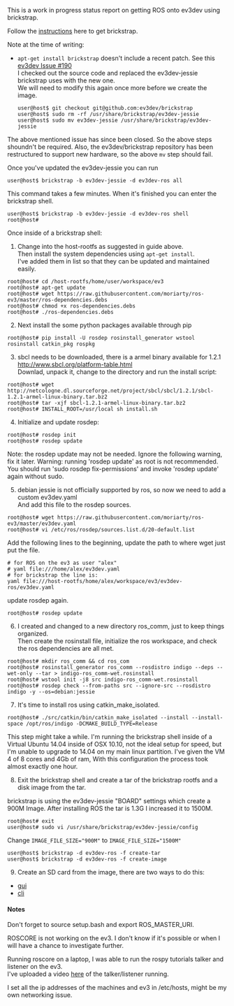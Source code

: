 This is a work in progress status report on getting ROS onto ev3dev using brickstrap.

Follow the [instructions](https://github.com/ev3dev/ev3dev/wiki/Using-brickstrap-to-cross-compile-and-debug) here to get brickstrap. 

Note at the time of writing:
  - ```apt-get install brickstrap``` doesn't include a recent patch. See this [ev3dev Issue #190](https://github.com/ev3dev/ev3dev/issues/190) <br>
    I checked out the source code and replaced the ev3dev-jessie brickstrap uses with the new one.<br>
    We will need to modify this again once more before we create the image. 
    
    ```
    user@host$ git checkout git@github.com:ev3dev/brickstrap
    user@host$ sudo rm -rf /usr/share/brickstrap/ev3dev-jessie
    user@host$ sudo mv ev3dev-jessie /usr/share/brickstrap/ev3dev-jessie
    ```

The above mentioned issue has since been closed. So the above steps shoundn't be required. Also, the ev3dev/brickstrap repository has been restructured to support new hardware, so the above ```mv``` step should fail. 

Once you've updated the ev3dev-jessie you can run

```
user@host$ brickstrap -b ev3dev-jessie -d ev3dev-ros all
```
This command takes a few minutes. When it's finished you can enter the brickstrap shell.

```
user@host$ brickstrap -b ev3dev-jessie -d ev3dev-ros shell
root@host#
```

Once inside of a brickstrap shell:

1. Change into the host-rootfs as suggested in guide above. <br>
  Then install the system dependencies using ```apt-get install```. <br>
  I've added them in list so that they can be updated and maintained easily. 

  ```
  root@host# cd /host-rootfs/home/user/workspace/ev3
  root@host# apt-get update
  root@host# wget https://raw.githubusercontent.com/moriarty/ros-ev3/master/ros-dependencies.debs
  root@host# chmod +x ros-dependencies.debs
  root@host# ./ros-dependencies.debs
  ```

2. Next install the some python packages available through pip

  ```
  root@host# pip install -U rosdep rosinstall_generator wstool rosinstall catkin_pkg rospkg
  ```
3. sbcl needs to be downloaded, there is a armel binary available for 1.2.1 <br>
  http://www.sbcl.org/platform-table.html <br>
  Downlad, unpack it, change to the directory and run the install script: <br>

  ```
  root@host# wget http://netcologne.dl.sourceforge.net/project/sbcl/sbcl/1.2.1/sbcl-1.2.1-armel-linux-binary.tar.bz2
  root@host# tar -xjf sbcl-1.2.1-armel-linux-binary.tar.bz2 
  root@host# INSTALL_ROOT=/usr/local sh install.sh
  ```

4. Initialize and update rosdep:

  ```
  root@host# rosdep init
  root@host# rosdep update 
  ```
  
  Note: the rosdep update may not be needed.
  Ignore the following warning, fix it later. 
  Warning: running 'rosdep update' as root is not recommended.
  You should run 'sudo rosdep fix-permissions' and invoke 'rosdep update' again without sudo.

  
5. debian jessie is not officially supported by ros, so now we need to add a custom ev3dev.yaml<br>
  And add this file to the rosdep sources.
  
  ```
  root@host# wget https://raw.githubusercontent.com/moriarty/ros-ev3/master/ev3dev.yaml
  root@host# vi /etc/ros/rosdep/sources.list.d/20-default.list
  ```
  
  Add the following lines to the beginning, update the path to where wget just put the file. 
  ```
  # for ROS on the ev3 as user "alex"
  # yaml file:///home/alex/ev3dev.yaml
  # for brickstrap the line is:
  yaml file:///host-rootfs/home/alex/workspace/ev3/ev3dev-ros/ev3dev.yaml
  ```
  
  update rosdep again. 
  ```
  root@host# rosdep update
  ```

6. I created and changed to a new directory ros_comm, just to keep things organized. <br>
  Then create the rosinstall file, initialize the ros workspace, and check the ros dependencies are all met.

  ```
  root@host# mkdir ros_comm && cd ros_com
  root@host# rosinstall_generator ros_comm --rosdistro indigo --deps --wet-only --tar > indigo-ros_comm-wet.rosinstall
  root@host# wstool init -j8 src indigo-ros_comm-wet.rosinstall
  root@host# rosdep check --from-paths src --ignore-src --rosdistro indigo -y --os=debian:jessie
  ```

7. It's time to install ros using catkin_make_isolated.

  ```
  root@host# ./src/catkin/bin/catkin_make_isolated --install --install-space /opt/ros/indigo -DCMAKE_BUILD_TYPE=Release
  ```
  
  This step might take a while. I'm running the brickstrap shell inside of a Virtual Ubuntu 14.04 inside of OSX 10.10, not the ideal setup for speed, but I'm unable to upgrade to 14.04 on my main linux partition. I've given the VM 4 of 8 cores and 4Gb of ram, With this configuration the process took almost exactly one hour. 

8. Exit the brickstrap shell and create a tar of the brickstrap rootfs and a disk image from the tar.
  
  brickstrap is using the ev3dev-jessie "BOARD" settings which create a 900M Image. After installing ROS the tar is 1.3G
  I increased it to 1500M. 

  ```
  root@host# exit
  user@host# sudo vi /usr/share/brickstrap/ev3dev-jessie/config
  ```
  
  Change ```IMAGE_FILE_SIZE="900M"``` to ```IMAGE_FILE_SIZE="1500M"```
  
  ```
  user@host$ brickstrap -d ev3dev-ros -f create-tar
  user@host$ brickstrap -d ev3dev-ros -f create-image
  ```
  

9. Create an SD card from the image, there are two ways to do this:<br>
  - [gui](http://www.ev3dev.org/docs/tutorials/writing-sd-card-image-ubuntu-disk-image-writer/)
  - [cli](http://www.ev3dev.org/docs/tutorials/writing-sd-card-image-linux-command-line/)


#### Notes

Don't forget to source setup.bash and export ROS_MASTER_URI.

ROSCORE is not working on the ev3. I don't know if it's possible or when I will have a chance to investigate further. 

Running roscore on a laptop, I was able to run the rospy tutorials talker and listener on the ev3. <br>
I've uploaded a video [here](http://youtu.be/ZgA7DgbuVEs) of the talker/listener running.

I set all the ip addresses of the machines and ev3 in /etc/hosts, might be my own networking issue.


